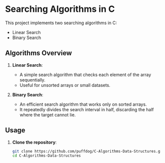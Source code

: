 # Searching Algorithms in C

This project implements two searching algorithms in C:
- Linear Search
- Binary Search

## Algorithms Overview

1. **Linear Search**:
   - A simple search algorithm that checks each element of the array sequentially.
   - Useful for unsorted arrays or small datasets.

2. **Binary Search**:
   - An efficient search algorithm that works only on sorted arrays.
   - It repeatedly divides the search interval in half, discarding the half where the target cannot lie.

## Usage

1. **Clone the repository**:
   ```bash
   git clone https://github.com/puffdog/C-Algorithms-Data-Structures.git
   cd C-Algorithms-Data-Structures
